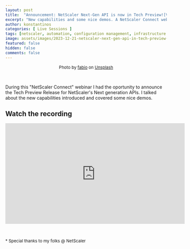 ```yaml
---
layout: post
title:  "Announcement: NetScaler Next-Gen API is now in Tech Preview![Video]"
excerpt: "New capabilities and some nice demos. A NetScaler Connect webinar."
author: konstantinos
categories: [ Live Sessions ]
tags: [netscaler, automation, configuration management, infrastructure as code, apis]
image: assets/images/2023-12-21-netscaler-next-gen-api-in-tech-preview-announcement.jpg
featured: false
hidden: false
comments: false
---
```


<div style="text-align: center; font-size: small;">Photo by <a href="https://unsplash.com/@fabioha?utm_content=creditCopyText&utm_medium=referral&utm_source=unsplash">fabio</a> on <a href="https://unsplash.com/photos/geometric-shape-digital-wallpaper-oyXis2kALVg?utm_content=creditCopyText&utm_medium=referral&utm_source=unsplash">Unsplash</a></div>


&nbsp;  

During this "NetScaler Connect" webinar I had the oportunity to announce the Tech Preview Release for NetScaler's Next generation APIs. I talked about the new capabilities introduced and covered some nice demos.


## Watch the recording

<iframe width="560" height="315" src="https://www.youtube.com/embed/nNLqRiWEBnE?si=oMenTgNYit2Dh60O&amp;start=113" title="YouTube video player" frameborder="0" allow="accelerometer; autoplay; clipboard-write; encrypted-media; gyroscope; picture-in-picture; web-share" allowfullscreen></iframe>

&nbsp;  

<div style="font-size: small;">* Special thanks to my folks @ NetScaler</div>

&nbsp;  